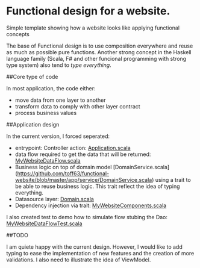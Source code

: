 Functional design for a website.
==================

Simple template showing how a website looks like applying functional concepts

The base of Functional design is to use composition everywhere and reuse as much as possible pure functions. Another strong concept in the Haskell language family (Scala, F# and other funcional programming with strong type system) also tend to _type everything_.

##Core type of code

In most application, the code either:
* move data from one layer to another
* transform data to comply with other layer contract
* process business values

##Application design

In the current version, I forced seperated:
* entrypoint: Controller action: [Application.scala](https://github.com/toff63/functional-website/blob/master/app/controllers/Application.scala)
* data flow required to get the data that will be returned: [MyWebsiteDataFlow.scala](https://github.com/toff63/functional-website/blob/master/app/dataflow/MyWebsiteDataFlow.scala)
* Business logic on top of domain model [DomainService.scala] (https://github.com/toff63/functional-website/blob/master/app/service/DomainService.scala) using a trait to be able to reuse business logic. This trait reflect the idea of typing everything.
* Datasource layer: [Domain.scala](https://github.com/toff63/functional-website/blob/master/app/model/Domain.scala)
* Dependency injection via trait: [MyWebsiteComponents.scala](https://github.com/toff63/functional-website/blob/master/app/components/MyWebsiteComponents.scala)


I also created test to demo how to simulate flow stubing the Dao: [MyWebsiteDataFlowTest.scala](https://github.com/toff63/functional-website/blob/master/test/dataflow/MyWebsiteDataFlowTest.scala)

##TODO

I am quiete happy with the current design. However, I would like to add typing to ease the implementation of new features and the creation of more validations. I also need to illustrate the idea of ViewModel.
